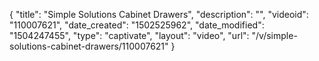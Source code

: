 {
    "title": "Simple Solutions Cabinet Drawers",
    "description": "",
    "videoid": "110007621",
    "date_created": "1502525962",
    "date_modified": "1504247455",
    "type": "captivate",
    "layout": "video",
    "url": "\/v\/simple-solutions-cabinet-drawers\/110007621"
}